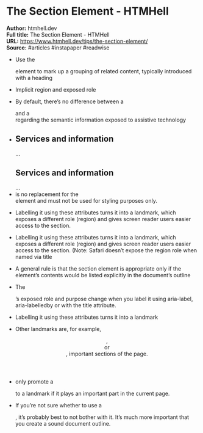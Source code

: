 # The Section Element - HTMHell

**Author:** htmhell.dev  
**Full title:** The Section Element - HTMHell  
**URL:** https://www.htmhell.dev/tips/the-section-element/  
**Source:** #articles #instapaper #readwise

- Use the <section> element to mark up a grouping of related content, typically introduced with a heading 
   
- Implicit region and exposed role 
   
- By default, there’s no difference between a <section> and a <div> regarding the semantic information exposed to assistive technology 
   
- <section>
  <h2>Services and information</h2>
  …
  </section>
  <div>
  <h2>Services and information</h2>
  …
  </div> 
   
- <section> is no replacement for the <div> element and must not be used for styling purposes only. 
   
- Labelling it using these attributes turns it into a landmark, which exposes a different role (region) and gives screen reader users easier access to the section. 
   
- Labelling it using these attributes turns it into a landmark, which exposes a different role (region) and gives screen reader users easier access to the section. (Note: Safari doesn’t expose the region role when named via title 
   
- A general rule is that the section element is appropriate only if the element’s contents would be listed explicitly in the document’s outline 
   
- The <section>’s exposed role and purpose change when you label it using aria-label, aria-labelledby or with the title attribute. 
   
- Labelling it using these attributes turns it into a landmark 
   
- Other landmarks are, for example, <header>, <main> or <footer>, important sections of the page. 
   
- only promote a <section> to a landmark if it plays an important part in the current page. 
   
- If you’re not sure whether to use a <section>, it’s probably best to not bother with it. It’s much more important that you create a sound document outline. 
   

